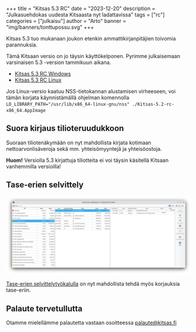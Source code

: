 +++
title = "Kitsas 5.3 RC"
date = "2023-12-20"
description = "Julkasuehdokas uudesta Kitsaasta nyt ladattavissa"
tags = ["rc"]
categories = ["julkaisu"]
author = "Arto"
banner = "img/banners/tonttupossu.svg"
+++  

Kitsas 5.3 tuo mukanaan joukon etenkin ammattikirjanpitäjien toivomia parannuksia.

Tämä Kitsaan versio on jo täysin käyttökelponen. Pyrimme julkaisemaan varsinaisen 5.3 -version tammikuun aikana.

- [Kitsas 5.3 RC Windows](https://github.com/artoh/kitupiikki/releases/download/v5.3-rc/kitsas-5.3-RC-asennus.exe)
- [Kitsas 5.3 RC Linux](https://github.com/artoh/kitupiikki/releases/download/v5.3-rc/Kitsas-5.3-rc-x86_64.AppImage)

Jos Linux-versio kaatuu NSS-tietokannan alustamisen virheeseen, voi tämän korjata käynnistämällä ohjelman komennolla `LD_LIBRARY_PATH="/usr/lib/x86_64-linux-gnu/nss" ./Kitsas-5.2-rc-x86_64.AppImage`

## Suora kirjaus tilioteruudukkoon

Suoraan tiliotenäkymään on nyt mahdollista kirjata kotimaan nettoarvonlisäveroja sekä mm. yhteisömyyntejä ja yhteisöostoja.

**Huom!** Versiolla 5.3 kirjattuja tiliotteita ei voi täysin käsitellä Kitsaan vanhemmilla versioilla!

## Tase-erien selvittely

<img src="/img/fi/raportit/selvittely.png" class="img-responsive"/>

[Tase-erien selvittelytyökalulla](/docs/raportit/taseerittely/selvittely/) on nyt mahdollista tehdä myös korjauksia tase-eriin.


## Palaute tervetullutta

Otamme mielellämme palautetta vastaan osoitteessa palaute@kitsas.fi